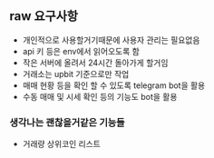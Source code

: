 ## raw 요구사항
- 개인적으로 사용할거기때문에 사용자 관리는 필요없음
- api 키 등은 env에서 읽어오도록 함
- 작은 서버에 올려서 24시간 돌아가게 할거임
- 거래소는 upbit 기준으로만 작업
- 매매 현황 등을 확인 할 수 있도록 telegram bot을 활용
- 수동 매매 및 시세 확인 등의 기능도 bot을 활용

### 생각나는 괜찮을거같은 기능들
- 거래량 상위코인 리스트
